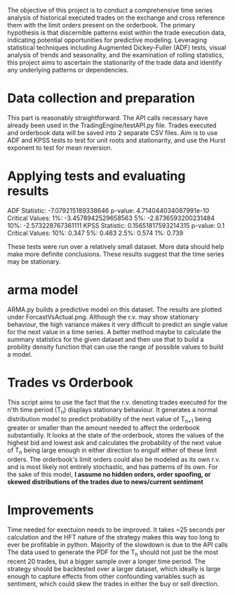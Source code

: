 The objective of this project is to conduct a comprehensive time series analysis of historical executed trades on the exchange and cross reference them with the limit orders present on the orderbook. The primary hypothesis is that discernible patterns exist within the trade execution data, indicating potential opportunities for predictive modeling. Leveraging statistical techniques including Augmented Dickey-Fuller (ADF) tests, visual analysis of trends and seasonality, and the examination of rolling statistics, this project aims to ascertain the stationarity of the trade data and identify any underlying patterns or dependencies. 

# Data collection and preparation
This part is reasonably straightforward. The API calls necessary have already been used in the TradingEngine/testAPI.py file. Trades executed and orderbook data will be saved into 2 separate CSV files. Aim is to use ADF and KPSS tests to test for unit roots and stationarity, and use the Hurst exponent to test for mean reversion. 

# Applying tests and evaluating results
ADF Statistic: -7.079215189338646
p-value: 4.714044034087991e-10
Critical Values:
        1%: -3.4578942529658563
        5%: -2.8736593200231484
        10%: -2.573228767361111
KPSS Statistic: 0.15651817593214315
p-value: 0.1
Critical Values:
   10%: 0.347
   5%: 0.463
   2.5%: 0.574
   1%: 0.739

These tests were run over a relatively small dataset. More data should help make more definite conclusions. These results suggest that the time series may be stationary. 
# arma model
ARMA.py builds a predictive model on this dataset. The results are plotted under ForcastVsActual.png. Although the r.v. may show stationary behaviour, the high variance makes it very difficult to predict an single value for the next value in a time series. 
A better method maybe to calculate the summary statistics for the given dataset and then use that to build a probility density function that can use the range of possible values to build a model. 

# Trades vs Orderbook
This script aims to use the fact that the r.v. denoting trades executed for the n'th time period (T<sub>n</sub>) displays stationary behaviour. It generates a normal distribution model to predict probability of the next value of T<sub>n+1</sub> being greater or smaller than the amount needed to affect the orderbook substantially. It looks at the state of the orderbook, stores the values of the highest bid and lowest ask and calculates the probability of the next value of T<sub>n</sub> being large enough in either direction to engulf either of these limit orders. The orderbook's limit orders could also be modeled as its own r.v. and is most likely not entirely stochastic, and has patterns of its own.
For the sake of this model, **I assume no hidden orders, order spoofing, or skewed distributions of the trades due to news/current sentiment** 

# Improvements
Time needed for exectuion needs to be improved. It takes ~25 seconds per calculation and the HFT nature of the strategy makes this way too long to ever be profitable in python. Majority of the slowdown is due to the API calls
The data used to generate the PDF for the T<sub>n</sub> should not just be the most recent 20 trades, but a bigger sample over a longer time period. 
The strategy should be backtested over a larger dataset, which ideally is large enough to capture effects from other confounding variables such as sentiment, which could skew the trades in either the buy or sell direction. 
